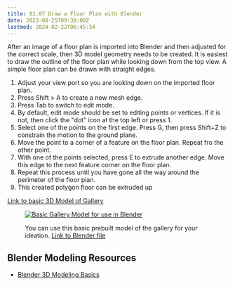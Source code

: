 ```yaml
---
title: 01.07 Draw a Floor Plan with Blender
date: 2023-08-25T09:30:00Z
lastmod: 2024-02-22T06:45:54
---
```


After an image of a floor plan is imported into Blender and then adjusted for the correct scale, then 3D model geometry needs to be created. It is easiest to draw the outline of the floor plan while looking down from the top view. A simple floor plan can be drawn with straight edges.

1. Adjust your view port so you are looking down on the imported floor plan.
2. Press Shift > A to create a new mesh edge.
3. Press Tab to switch to edit mode.
4. By default, edit mode should be set to editing points or vertices. If it is not, then click the "dot" icon at the top left or press 1.
5. Select one of the points on the first edge. Press G, then press Shift+Z to constrain the motion to the ground plane.
6. Move the point to a corner of a feature on the floor plan. Repeat fro the other point.
7. With one of the points selected, press E to extrude another edge. Move this edge to the next feature corner on the floor plan.
8. Repeat this process until you have gone all the way around the perimeter of the floor plan.
9. This created polygon floor can be extruded up

[Link to basic 3D Model of Gallery](./2023-Gallery-Model.blend)

<figure>

[![Basic Gallery Model for use in Blender](./2023-basic-blender-gallery-model-image.png)](./2023-Gallery-Model.blend)

<figcaption>

You can use this basic prebuilt model of the gallery for your ideation. [Link to Blender file](./2023-Gallery-Model.blend)

</figcaption>

</figure>

## Blender Modeling Resources

- [Blender 3D Modeling Basics](../../../../3d-modeling/blender/3d-modeling-basics-blender.md)
